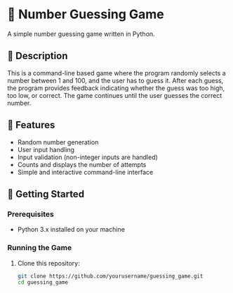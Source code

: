 # 🎯 Number Guessing Game

A simple number guessing game written in Python.

## 📝 Description

This is a command-line based game where the program randomly selects a number between 1 and 100, and the user has to guess it. After each guess, the program provides feedback indicating whether the guess was too high, too low, or correct. The game continues until the user guesses the correct number.

## 📌 Features

- Random number generation
- User input handling
- Input validation (non-integer inputs are handled)
- Counts and displays the number of attempts
- Simple and interactive command-line interface

## 🚀 Getting Started

### Prerequisites

- Python 3.x installed on your machine

### Running the Game

1. Clone this repository:
   ```bash
   git clone https://github.com/yourusername/guessing_game.git
   cd guessing_game
